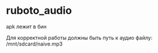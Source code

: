 ruboto_audio
============

apk лежит в бин

Для корректной работы должны быть путь к аудио файлу: /mnt/sdcard/naive.mp3
